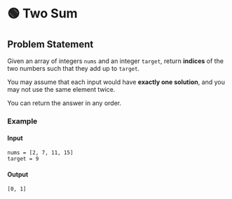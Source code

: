 # 🟢 Two Sum

## Problem Statement
Given an array of integers `nums` and an integer `target`, return **indices** of the two numbers such that they add up to `target`.

You may assume that each input would have **exactly one solution**, and you may not use the same element twice.

You can return the answer in any order.

### Example
#### Input
```text
nums = [2, 7, 11, 15]
target = 9
```
#### Output
```text
[0, 1]
```

